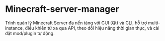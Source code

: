 # Minecraft-server-manager
Trình quản lý Minecraft Server đa nền tảng với GUI (Qt) và CLI, hỗ trợ multi-instance, điều khiển từ xa qua API, theo dõi hiệu năng thời gian thực, và cài đặt mod/plugin tự động.
